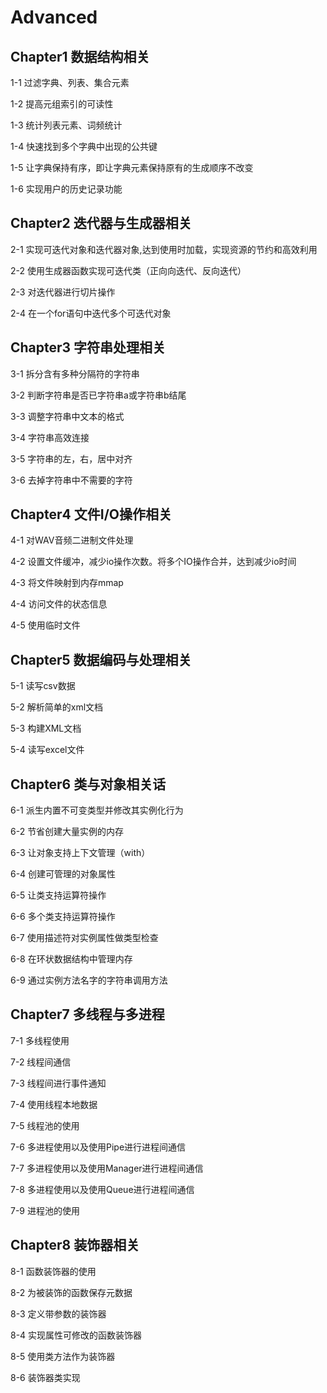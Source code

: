 # Advanced
Chapter1   数据结构相关
------------------------------------------------------------

1-1 过滤字典、列表、集合元素

1-2 提高元组索引的可读性

1-3 统计列表元素、词频统计

1-4 快速找到多个字典中出现的公共键

1-5 让字典保持有序，即让字典元素保持原有的生成顺序不改变

1-6 实现用户的历史记录功能


Chapter2   迭代器与生成器相关
------------------------------------------------------------
2-1 实现可迭代对象和迭代器对象,达到使用时加载，实现资源的节约和高效利用

2-2 使用生成器函数实现可迭代类（正向向迭代、反向迭代）

2-3 对迭代器进行切片操作

2-4 在一个for语句中迭代多个可迭代对象


Chapter3   字符串处理相关
------------------------------------------------------------
3-1 拆分含有多种分隔符的字符串

3-2 判断字符串是否已字符串a或字符串b结尾

3-3 调整字符串中文本的格式

3-4 字符串高效连接

3-5 字符串的左，右，居中对齐

3-6 去掉字符串中不需要的字符


Chapter4   文件I/O操作相关
------------------------------------------------------------
4-1 对WAV音频二进制文件处理

4-2 设置文件缓冲，减少io操作次数。将多个IO操作合并，达到减少io时间

4-3 将文件映射到内存mmap

4-4 访问文件的状态信息

4-5 使用临时文件


Chapter5   数据编码与处理相关
------------------------------------------------------------
5-1 读写csv数据

5-2 解析简单的xml文档

5-3 构建XML文档

5-4 读写excel文件


Chapter6   类与对象相关话
------------------------------------------------------------
6-1 派生内置不可变类型并修改其实例化行为

6-2 节省创建大量实例的内存

6-3 让对象支持上下文管理（with）

6-4 创建可管理的对象属性

6-5 让类支持运算符操作

6-6 多个类支持运算符操作

6-7 使用描述符对实例属性做类型检查

6-8 在环状数据结构中管理内存

6-9 通过实例方法名字的字符串调用方法



Chapter7   多线程与多进程
------------------------------------------------------------
7-1 多线程使用

7-2 线程间通信

7-3 线程间进行事件通知

7-4 使用线程本地数据

7-5 线程池的使用

7-6 多进程使用以及使用Pipe进行进程间通信

7-7 多进程使用以及使用Manager进行进程间通信

7-8 多进程使用以及使用Queue进行进程间通信

7-9 进程池的使用


Chapter8   装饰器相关
------------------------------------------------------------
8-1 函数装饰器的使用

8-2 为被装饰的函数保存元数据

8-3 定义带参数的装饰器

8-4 实现属性可修改的函数装饰器

8-5 使用类方法作为装饰器

8-6 装饰器类实现
